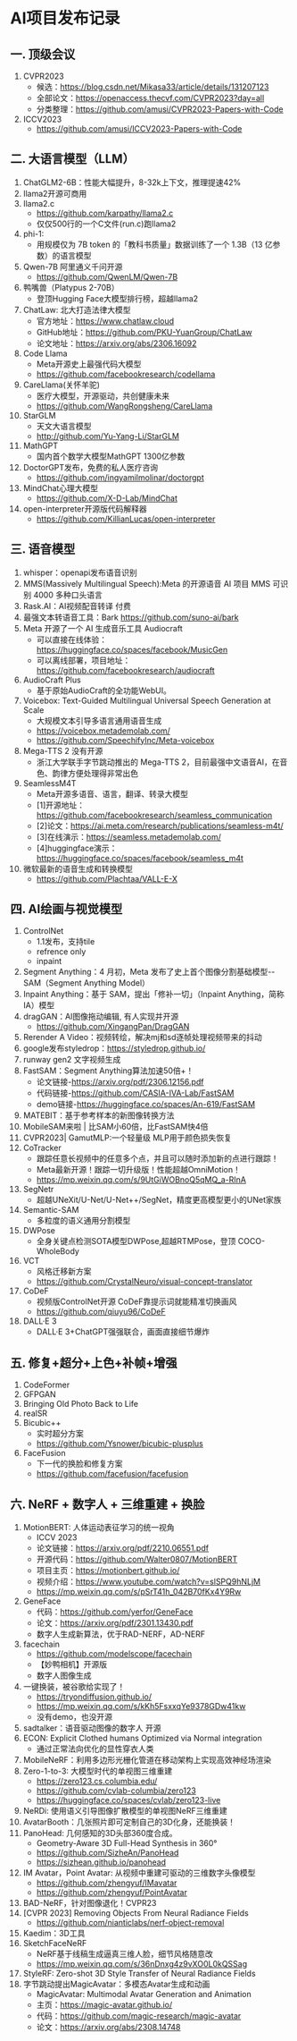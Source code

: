 # AI项目发布记录

## 一. 顶级会议
1. CVPR2023
   - 候选：https://blog.csdn.net/Mikasa33/article/details/131207123
   - 全部论文：https://openaccess.thecvf.com/CVPR2023?day=all
   - 分类整理：https://github.com/amusi/CVPR2023-Papers-with-Code
1. ICCV2023
   - https://github.com/amusi/ICCV2023-Papers-with-Code
   
## 二. 大语言模型（LLM）
1. ChatGLM2-6B：性能大幅提升，8-32k上下文，推理提速42%
1. llama2开源可商用
1. llama2.c
   - https://github.com/karpathy/llama2.c
   - 仅仅500行的一个C文件(run.c)跑llama2
1. phi-1:
   - 用规模仅为 7B token 的「教科书质量」数据训练了一个 1.3B（13 亿参数）的语言模型
1. Qwen-7B 阿里通义千问开源
   - https://github.com/QwenLM/Qwen-7B
1. 鸭嘴兽（Platypus 2-70B）
   - 登顶Hugging Face大模型排行榜，超越llama2
1. ChatLaw: 北大打造法律大模型
   - 官方地址：https://www.chatlaw.cloud
   - GitHub地址：https://github.com/PKU-YuanGroup/ChatLaw
   - 论文地址：https://arxiv.org/abs/2306.16092
1. Code Llama
   - Meta开源史上最强代码大模型
   - https://github.com/facebookresearch/codellama
1. CareLlama(关怀羊驼)
   - 医疗大模型，开源驱动，共创健康未来
   - https://github.com/WangRongsheng/CareLlama
1. StarGLM
   - 天文大语言模型
   - http://github.com/Yu-Yang-Li/StarGLM
1. MathGPT
   - 国内首个数学大模型MathGPT 1300亿参数
1. DoctorGPT发布，免费的私人医疗咨询
   - https://github.com/ingyamilmolinar/doctorgpt
1. MindChat心理大模型
   - https://github.com/X-D-Lab/MindChat
1. open-interpreter开源版代码解释器
   - https://github.com/KillianLucas/open-interpreter

## 三. 语音模型
1. whisper：openapi发布语音识别
1. MMS(Massively Multilingual Speech):Meta 的开源语音 AI 项目 MMS 可识别 4000 多种口头语言
1. Rask.AI：AI视频配音转译 付费
1. 最强文本转语音工具：Bark https://github.com/suno-ai/bark
1. Meta 开源了一个 AI 生成音乐工具 Audiocraft
   - 可以直接在线体验：https://huggingface.co/spaces/facebook/MusicGen
   - 可以离线部署，项目地址：https://github.com/facebookresearch/audiocraft
1. AudioCraft Plus
   - 基于原始AudioCraft的全功能WebUI。
1. Voicebox: Text-Guided Multilingual Universal Speech Generation at Scale
   - 大规模文本引导多语言通用语音生成
   - https://voicebox.metademolab.com/
   - https://github.com/SpeechifyInc/Meta-voicebox
1. Mega-TTS 2 没有开源
   - 浙江大学联手字节跳动推出的 Mega-TTS 2，目前最强中文语音AI，在音色、韵律方便处理得非常出色
1. SeamlessM4T
   - Meta开源多语音、语言，翻译、转录大模型
   - [1]开源地址：https://github.com/facebookresearch/seamless_communication
   - [2]论文：https://ai.meta.com/research/publications/seamless-m4t/
   - [3]在线演示：https://seamless.metademolab.com/
   - [4]huggingface演示：https://huggingface.co/spaces/facebook/seamless_m4t
1. 微软最新的语音生成和转换模型
   - https://github.com/Plachtaa/VALL-E-X

## 四. AI绘画与视觉模型
1. ControlNet
   - 1.1发布，支持tile
   - refrence only
   - inpaint
1. Segment Anything：4 月初，Meta 发布了史上首个图像分割基础模型--SAM（Segment Anything Model）
1. Inpaint Anything：基于 SAM，提出「修补一切」（Inpaint Anything，简称 IA）模型
1. dragGAN：AI图像拖动编辑, 有人实现并开源
   - https://github.com/XingangPan/DragGAN
1. Rerender A Video：视频转绘，解决mj和sd逐帧处理视频带来的抖动
1. google发布styledrop：https://styledrop.github.io/
1. runway gen2 文字视频生成
1. FastSAM：Segment Anything算法加速50倍+！
   - 论文链接-https://arxiv.org/pdf/2306.12156.pdf
   - 代码链接-https://github.com/CASIA-IVA-Lab/FastSAM
   - demo链接-https://huggingface.co/spaces/An-619/FastSAM
1. MATEBIT：基于参考样本的新图像转换方法
1. MobileSAM来啦 | 比SAM小60倍，比FastSAM快4倍
1. CVPR2023| GamutMLP:一个轻量级 MLP用于颜色损失恢复
1. CoTracker
   - 跟踪任意长视频中的任意多个点，并且可以随时添加新的点进行跟踪！
   - Meta最新开源！跟踪一切升级版！性能超越OmniMotion！
   - https://mp.weixin.qq.com/s/9UtGiWOBnoQ5qMQ_a-RInA
1. SegNetr
   - 超越UNeXit/U-Net/U-Net++/SegNet，精度更高模型更小的UNet家族
1. Semantic-SAM
   - 多粒度的语义通用分割模型
1. DWPose
   - 全身关键点检测SOTA模型DWPose,超越RTMPose，登顶 COCO-WholeBody
1. VCT
   - 风格迁移新方案
   - https://github.com/CrystalNeuro/visual-concept-translator
1. CoDeF
   - 视频版ControlNet开源 CoDeF靠提示词就能精准切换画风
   - https://github.com/qiuyu96/CoDeF
1. DALL·E 3
   - DALL·E 3+ChatGPT强强联合，画面直接细节爆炸

## 五. 修复+超分+上色+补帧+增强
1. CodeFormer 
2. GFPGAN
2. Bringing Old Photo Back to Life
2. realSR
1. Bicubic++
   - 实时超分方案
   - https://github.com/Ysnower/bicubic-plusplus
1. FaceFusion
   - 下一代的换脸和修复方案
   - https://github.com/facefusion/facefusion
   
## 六. NeRF + 数字人 + 三维重建 + 换脸 
1. MotionBERT: 人体运动表征学习的统一视角
   - ICCV 2023
   - 论文链接：https://arxiv.org/pdf/2210.06551.pdf
   - 开源代码：https://github.com/Walter0807/MotionBERT
   - 项目主页：https://motionbert.github.io/
   - 视频介绍：https://www.youtube.com/watch?v=slSPQ9hNLjM
   - https://mp.weixin.qq.com/s/pSrT41h_042B70fKx4Y9Rw
1. GeneFace
   - 代码：https://github.com/yerfor/GeneFace
   - 论文：https://arxiv.org/pdf/2301.13430.pdf
   - 数字人生成新算法，优于RAD-NERF，AD-NERF
1. facechain
   - https://github.com/modelscope/facechain
   - 【妙鸭相机】开源版
   - 数字人图像生成
1. 一键换装，被谷歌给实现了！
   - https://tryondiffusion.github.io/
   - https://mp.weixin.qq.com/s/kKh5FsxxqYe9378GDw41kw
   - 没有demo，也没开源
1. sadtalker：语音驱动图像的数字人 开源
1. ECON: Explicit Clothed humans Optimized via Normal integration
   - 通过正常法向优化的显性穿衣人类
1. MobileNeRF：利用多边形光栅化管道在移动架构上实现高效神经场渲染
1. Zero-1-to-3: 大模型时代的单视图三维重建
   - https://zero123.cs.columbia.edu/
   - https://github.com/cvlab-columbia/zero123
   - https://huggingface.co/spaces/cvlab/zero123-live
1. NeRDi: 使用语义引导图像扩散模型的单视图NeRF三维重建
1. AvatarBooth：几张照片即可定制自己的3D化身，还能换装！
1. PanoHead: 几何感知的3D头部360度合成。
   - Geometry-Aware 3D Full-Head Synthesis in 360°
   - https://github.com/SizheAn/PanoHead
   - https://sizhean.github.io/panohead
1. IM Avatar，Point Avatar: 从视频中重建可驱动的三维数字头像模型
   - https://github.com/zhengyuf/IMavatar
   - https://github.com/zhengyuf/PointAvatar
1. BAD-NeRF，针对图像退化！CVPR23
1. [CVPR 2023] Removing Objects From Neural Radiance Fields
   - https://github.com/nianticlabs/nerf-object-removal
1. Kaedim：3D工具
1. SketchFaceNeRF
   - NeRF基于线稿生成逼真三维人脸，细节风格随意改
   - https://mp.weixin.qq.com/s/36nDnxg4z9vXO0L0kQSSag
1. StyleRF: Zero-shot 3D Style Transfer of Neural Radiance Fields
2. 字节跳动提出MagicAvatar：多模态Avatar生成和动画
   - MagicAvatar: Multimodal Avatar Generation and Animation 
   - 主页：https://magic-avatar.github.io/ 
   - 代码：https://github.com/magic-research/magic-avatar 
   - 论文：https://arxiv.org/abs/2308.14748
